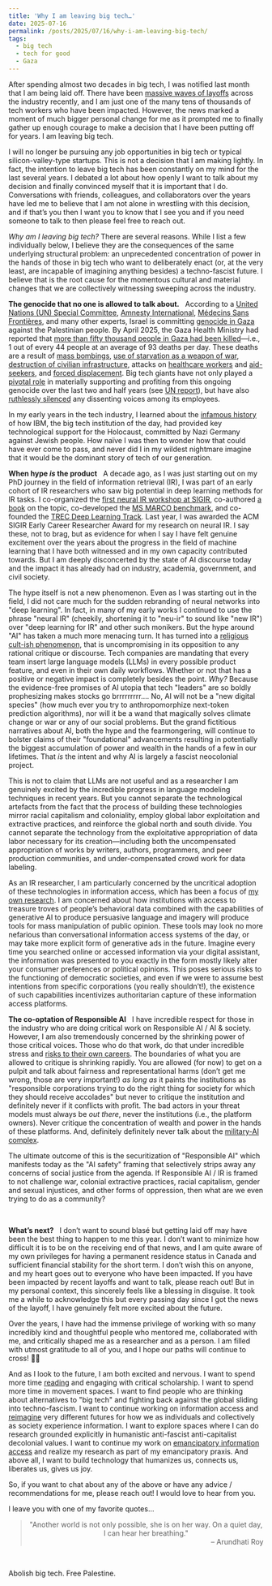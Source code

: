 ```yaml
---
title: 'Why I am leaving big tech…'
date: 2025-07-16
permalink: /posts/2025/07/16/why-i-am-leaving-big-tech/
tags:
  - big tech
  - tech for good
  - Gaza
---
```


After spending almost two decades in big tech, I was notified last month that I am being laid off.
There have been [massive waves of layoffs](https://techcrunch.com/2025/07/15/tech-layoffs-2025-list/) across the industry recently, and I am just one of the many tens of thousands of tech workers who have been impacted.
However, the news marked a moment of much bigger personal change for me as it prompted me to finally gather up enough courage to make a decision that I have been putting off for years.
I am leaving big tech.

I will no longer be pursuing any job opportunities in big tech or typical silicon-valley-type startups.
This is not a decision that I am making lightly.
In fact, the intention to leave big tech has been constantly on my mind for the last several years.
I debated a lot about how openly I want to talk about my decision and finally convinced myself that it is important that I do.
Conversations with friends, colleagues, and collaborators over the years have led me to believe that I am not alone in wrestling with this decision, and if that’s you then I want you to know that I see you and if you need someone to talk to then please feel free to reach out.

_Why am I leaving big tech?_ There are several reasons.
While I list a few individually below, I believe they are the consequences of the same underlying structural problem: an unprecedented concentration of power in the hands of those in big tech who want to deliberately enact (or, at the very least, are incapable of imagining anything besides) a techno-fascist future.
I believe that is the root cause for the momentous cultural and material changes that we are collectively witnessing sweeping across the industry.

**The genocide that no one is allowed to talk about.** &nbsp;
According to a [United Nations (UN) Special Committee](https://archive.ph/20250410202716/https://www.un.org/unispal/document/un-special-committee-press-release-19nov24/), [Amnesty International](https://amnesty.ca/wp-content/uploads/2024/12/Amnesty-International-Gaza-Genocide-Report-December-4-2024.pdf), [Médecins Sans Frontières](https://msf.org.uk/issues/gaza-genocide), and many other experts, Israel is committing [genocide in Gaza]( https://en.wikipedia.org/wiki/Gaza_genocide) against the Palestinian people.
By April 2025, the Gaza Health Ministry had reported that [more than fifty thousand people in Gaza had been killed](https://www.ochaopt.org/content/reported-impact-snapshot-gaza-strip-3-april-2025)—i.e., 1 out of every 44 people at an average of 93 deaths per day.
These deaths are a result of [mass bombings](https://www.sgr.org.uk/resources/gaza-one-most-intense-bombardments-history), [use of starvation as a weapon of war](https://www.amnesty.org/en/latest/news/2025/07/gaza-evidence-points-to-israels-continued-use-of-starvation-to-inflict-genocide-against-palestinians/), [destruction of civilian infrastructure](https://www.hindrajabfoundation.org/news/targeting-life-itself-israels-systematic-destruction-of-civilian-infrastructure-in-gaza), attacks on [healthcare workers](https://www.msf.org/strikes-raids-and-incursions-year-relentless-attacks-healthcare-palestine) and [aid-seekers]( https://www.haaretz.com/israel-news/2025-06-27/ty-article-magazine/.premium/idf-soldiers-ordered-to-shoot-deliberately-at-unarmed-gazans-waiting-for-humanitarian-aid/00000197-ad8e-de01-a39f-ffbe33780000), and [forced displacement](https://www.hrw.org/report/2024/11/14/hopeless-starving-and-besieged/israels-forced-displacement-palestinians-gaza).
Big tech giants have not only played a [pivotal role]( https://www.accessnow.org/gaza-genocide-big-tech/) in materially supporting and profiting from this ongoing genocide over the last two and half years (see [UN report](https://www.aljazeera.com/news/2025/7/1/un-report-lists-companies-complicit-in-israels-genocide-who-are-they)), but have also [ruthlessly silenced](https://www.washingtonpost.com/technology/2025/05/16/silicon-valley-workers-dissent-employment-layoffs-whistleblowers/) any dissenting voices among its employees.

In my early years in the tech industry, I learned about the [infamous history](https://www.theguardian.com/world/2002/mar/29/humanities.highereducation) of how IBM, the big tech institution of the day, had provided key technological support for the Holocaust, committed by Nazi Germany against Jewish people.
How naïve I was then to wonder how that could have ever come to pass, and never did I in my wildest nightmare imagine that it would be the dominant story of tech of our generation.

**When hype _is_ the product**  &nbsp;
A decade ago, as I was just starting out on my PhD journey in the field of information retrieval (IR), I was part of an early cohort of IR researchers who saw big potential in deep learning methods for IR tasks.
I co-organized the [first neural IR workshop at SIGIR](https://bhaskar-mitra.github.io/showpdf/?file=3053408.3053425), co-authored [a book](https://www.nowpublishers.com/article/Details/INR-061) on the topic, co-developed the [MS MARCO benchmark](http://msmarco.org/), and co-founded the [TREC Deep Learning Track](https://microsoft.github.io/msmarco/TREC-Deep-Learning).
Last year, I was awarded the ACM SIGIR Early Career Researcher Award for my research on neural IR.
I say these, not to brag, but as evidence for when I say I have felt genuine excitement over the years about the progress in the field of machine learning that I have both witnessed and in my own capacity contributed towards.
But I am deeply disconcerted by the state of AI discourse today and the impact it has already had on industry, academia, government, and civil society.

The hype itself is not a new phenomenon.
Even as I was starting out in the field, I did not care much for the sudden rebranding of neural networks into "deep learning".
In fact, in many of my early works I continued to use the phrase "neural IR" (cheekily, shortening it to "neu-ir" to sound like "new IR") over "deep learning for IR" and other such monikers.
But the hype around "AI" has taken a much more menacing turn.
It has turned into a [religious cult-ish phenomenon](https://www.youtube.com/watch?v=6ovuMoW2EGk), that is uncompromising in its opposition to any rational critique or discourse.
Tech companies are mandating that every team insert large language models (LLMs) in every possible product feature, and even in their own daily workflows.
Whether or not that has a positive or negative impact is completely besides the point.
_Why?_
Because the evidence-free promises of AI utopia that tech "leaders" are so boldly prophesizing makes stocks go brrrrrrrrr….
No, AI will not be a "new digital species" (how much ever you try to anthropomorphize next-token prediction algorithms), nor will it be a wand that magically solves climate change or war or any of our social problems.
But the grand fictitious narratives about AI, both the hype and the fearmongering, will continue to bolster claims of their "foundational" advancements resulting in potentially the biggest accumulation of power and wealth in the hands of a few in our lifetimes.
That _is_ the intent and why AI is largely a fascist neocolonial project.

This is not to claim that LLMs are not useful and as a researcher I am genuinely excited by the incredible progress in language modeling techniques in recent years.
But you cannot separate the technological artefacts from the fact that the process of building these technologies mirror racial capitalism and coloniality, employ global labor exploitation and extractive practices, and reinforce the global north and south divide.
You cannot separate the technology from the exploitative appropriation of data labor necessary for its creation—including both the uncompensated appropriation of works by writers, authors, programmers, and peer production communities, and under-compensated crowd work for data labeling.

As an IR researcher, I am particularly concerned by the uncritical adoption of these technologies in information access, which has been a focus of [my own research](https://bhaskar-mitra.github.io/showpdf/?file=978-3-031-73147-1_7).
I am concerned about how institutions with access to treasure troves of people’s behavioral data combined with the capabilities of generative AI to produce persuasive language and imagery will produce tools for mass manipulation of public opinion.
These tools may look no more nefarious than conversational information access systems of the day, or may take more explicit form of generative ads in the future.
Imagine every time you searched online or accessed information via your digital assistant, the information was presented to you exactly in the form mostly likely alter your consumer preferences or political opinions.
This poses serious risks to the functioning of democratic societies, and even if we were to assume best intentions from specific corporations (you really shouldn’t!), the existence of such capabilities incentivizes authoritarian capture of these information access platforms.

**The co-optation of Responsible AI** &nbsp;
I have incredible respect for those in the industry who are doing critical work on Responsible AI / AI & society.
However, I am also tremendously concerned by the shrinking power of those critical voices.
Those who do that work, do that under incredible stress and [risks to their own careers](https://www.washingtonpost.com/technology/2023/03/30/tech-companies-cut-ai-ethics/).
The boundaries of what you are allowed to critique is shrinking rapidly.
You are allowed (for now) to get on a pulpit and talk about fairness and representational harms (don’t get me wrong, those are very important!) _as long as_ it paints the institutions as "responsible corporations trying to do the right thing for society for which they should receive accolades" but never to critique the institution and definitely never if it conflicts with profit.
The bad actors in your threat models must always be _out there_, never the institutions (i.e., the platform owners).
Never critique the concentration of wealth and power in the hands of these platforms.
And, definitely definitely never talk about the [military-AI complex](https://www.techpolicy.press/booming-military-spending-on-ai-is-a-windfall-for-tech-and-a-blow-to-democracy/).

The ultimate outcome of this is the securitization of "Responsible AI" which manifests today as the "AI safety" framing that selectively strips away any concerns of social justice from the agenda.
If Responsible AI / IR is framed to not challenge war, colonial extractive practices, racial capitalism, gender and sexual injustices, and other forms of oppression, then what are we even trying to do as a community?

<br/>

**What’s next?** &nbsp;
I don’t want to sound blasé but getting laid off may have been the best thing to happen to me this year.
I don’t want to minimize how difficult it is to be on the receiving end of that news, and I am quite aware of my own privileges for having a permanent residence status in Canada and sufficient financial stability for the short term.
I don’t wish this on anyone, and my heart goes out to everyone who have been impacted.
If you have been impacted by recent layoffs and want to talk, please reach out!
But in my personal context, this sincerely feels like a blessing in disguise.
It took me a while to acknowledge this but every passing day since I got the news of the layoff, I have genuinely felt more excited about the future.

Over the years, I have had the immense privilege of working with so many incredibly kind and thoughtful people who mentored me, collaborated with me, and critically shaped me as a researcher and as a person.
I am filled with utmost gratitude to all of you, and I hope our paths will continue to cross! 🙏🏽

And as I look to the future, I am both excited and nervous.
I want to spend more time [reading](https://bhaskar-mitra.github.io/reading/) and engaging with critical scholarship.
I want to spend more time in movement spaces.
I want to find people who are thinking about alternatives to "big tech" and fighting back against the global sliding into techno-fascism.
I want to continue working on information access and [reimagine](https://bhaskar-mitra.github.io/showpdf/?file=19654_Mitra) very different futures for how we as individuals and collectively as society experience information.
I want to explore spaces where I can do research grounded explicitly in humanistic anti-fascist anti-capitalist decolonial values.
I want to continue my work on [emancipatory information access](https://www.youtube.com/watch?v=wK-nHCg_ZHg) and realize my research as part of my emancipatory praxis.
And above all, I want to build technology that humanizes us, connects us, liberates us, gives us joy.

So, if you want to chat about any of the above or have any advice / recommendations for me, please reach out! I would love to hear from you.

I leave you with one of my favorite quotes...

<center>
  <blockquote style="max-width:500px">
    "Another world is not only possible, she is on her way. On a quiet day, I can hear her breathing."
    <div align="right">
      – Arundhati Roy
    </div>
  </blockquote>
</center>

<br/>

Abolish big tech. Free Palestine.

